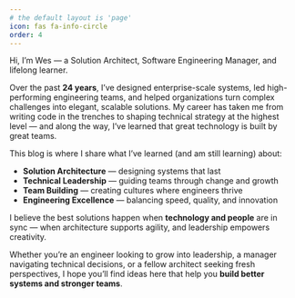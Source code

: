 ```yaml
---
# the default layout is 'page'
icon: fas fa-info-circle
order: 4
---
```


Hi, I’m Wes — a Solution Architect, Software Engineering Manager, and lifelong learner.  

Over the past **24 years**, I’ve designed enterprise-scale systems, led high-performing engineering teams, and helped organizations turn complex challenges into elegant, scalable solutions. My career has taken me from writing code in the trenches to shaping technical strategy at the highest level — and along the way, I’ve learned that great technology is built by great teams.  

This blog is where I share what I’ve learned (and am still learning) about:  
- **Solution Architecture** — designing systems that last  
- **Technical Leadership** — guiding teams through change and growth  
- **Team Building** — creating cultures where engineers thrive  
- **Engineering Excellence** — balancing speed, quality, and innovation  

I believe the best solutions happen when **technology and people** are in sync — when architecture supports agility, and leadership empowers creativity.  

Whether you’re an engineer looking to grow into leadership, a manager navigating technical decisions, or a fellow architect seeking fresh perspectives, I hope you’ll find ideas here that help you **build better systems and stronger teams**.  
